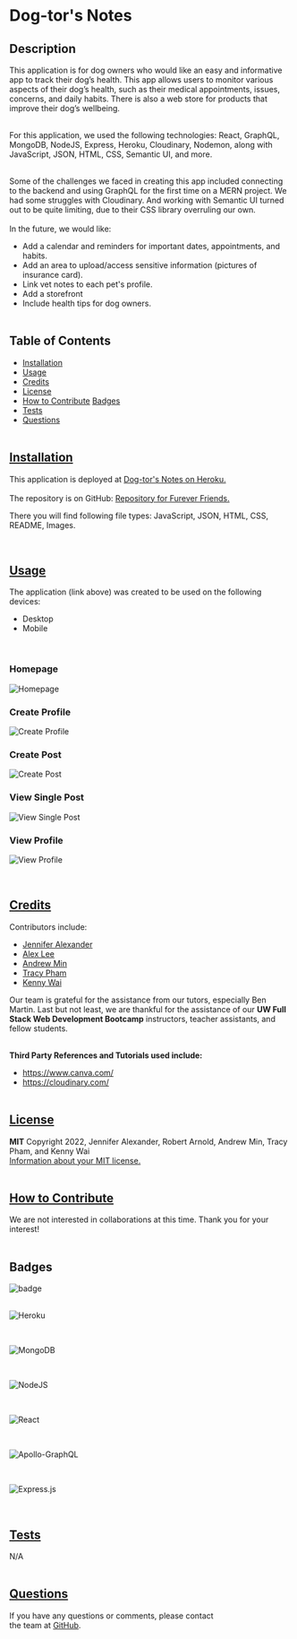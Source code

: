 # Dog-tor's Notes


## Description

This application is for dog owners who would like an easy and informative app to track their dog’s health. This app allows users to monitor various aspects of their dog’s health, such as their medical appointments, issues, concerns, and daily habits. There is also a web store for products that improve their dog’s wellbeing.

<br>
For this application, we used the following technologies: React, GraphQL, MongoDB, NodeJS, Express, Heroku, Cloudinary,  Nodemon, along with JavaScript, JSON, HTML, CSS, Semantic UI, and more.
<br><br>

Some of the challenges we faced in creating this app included connecting to the backend and using GraphQL for the first time on a MERN project. We had some struggles with Cloudinary. And working with Semantic UI turned out to be quite limiting, due to their CSS library overruling our own. 
<br><br>
In the future, we would like:
 - Add a calendar and reminders for important dates, appointments, and habits. 
 - Add an area to upload/access sensitive information (pictures of insurance card).
 - Link vet notes to each pet's profile.
 - Add a storefront
 - Include health tips for dog owners.
<br><br>

## Table of Contents

- [Installation](#installation)
- [Usage](#usage)
- [Credits](#credits)
- [License](#license)
- [How to Contribute](#how-to-contribute)
  [Badges](#badges)
- [Tests](#tests)
- [Questions](#questions)
  <br><br>

## [Installation](#table-of-contents)

This application is deployed at [Dog-tor's Notes on Heroku.](https://whispering-plains-29779.herokuapp.com/) <br>
<br>
The repository is on GitHub: [Repository for Furever Friends.](https://github.com/min-andrew/project-2) <br>

There you will find following file types:
JavaScript, JSON, HTML, CSS, README, Images.

  <br>

## [Usage](#table-of-contents)

The application (link above) was created to be used on the following devices:

- Desktop
- Mobile

<br>

### Homepage

![Homepage](./public/image%202/Login%20Page.png)

### Create Profile

![Create Profile](./public/image%202/Create%20Profile.png)

### Create Post

![Create Post](./public/image%202/Create%20Post.png)

### View Single Post

![View Single Post](./public/image%202/Single%20Post.png)

### View Profile

![View Profile](./public/image%202/View%20Profile.png)

<br>

## [Credits](#table-of-contents)

Contributors include:

- [Jennifer Alexander](https://github.com/jsalexan)
- [Alex Lee](https://github.com/ayesslee)
- [Andrew Min](https://github.com/min-andrew)
- [Tracy Pham](https://github.com/pham-tracy)
- [Kenny Wai](https://github.com/KennyWCoder)

Our team is grateful for the assistance from our tutors, especially Ben Martin. Last but not least, we are thankful for the assistance of our **UW Full Stack Web Development Bootcamp** instructors, teacher assistants, and fellow students.
<br><br>

**Third Party References and Tutorials used include:**
<br>

- https://www.canva.com/<br>
- https://cloudinary.com/<br>
  <br>

## [License](#table-of-contents)

**MIT** Copyright 2022, Jennifer Alexander, Robert Arnold, Andrew Min, Tracy Pham, and Kenny Wai<br>
[Information about your MIT license.](https://opensource.org/licenses/MIT)
<br><br>

## [How to Contribute](#table-of-contents)

We are not interested in collaborations at this time. Thank you for your interest!
<br><br>

## Badges

![badge](https://img.shields.io/badge/license-MIT-blue)
<br><br>


![Heroku](https://img.shields.io/badge/heroku-%23430098.svg?style=for-the-badge&logo=heroku&logoColor=white)

<br>

![MongoDB](https://img.shields.io/badge/MongoDB-%234ea94b.svg?style=for-the-badge&logo=mongodb&logoColor=white)

<br>

![NodeJS](https://img.shields.io/badge/node.js-6DA55F?style=for-the-badge&logo=node.js&logoColor=white)

<br>

![React](https://img.shields.io/badge/react-%2320232a.svg?style=for-the-badge&logo=react&logoColor=%2361DAFB)

<br>

![Apollo-GraphQL](https://img.shields.io/badge/-ApolloGraphQL-311C87?style=for-the-badge&logo=apollo-graphql)

<br>

![Express.js](https://img.shields.io/badge/express.js-%23404d59.svg?style=for-the-badge&logo=express&logoColor=%2361DAFB)

<br>

## [Tests](#table-of-contents)

N/A
<br><br>

## [Questions](#table-of-contents)

If you have any questions or comments, please contact <br>the team at [GitHub](https://github.com/min-andrew/).